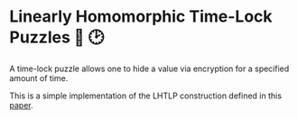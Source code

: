# Linearly Homomorphic Time-Lock Puzzles 🧩 🕑

A time-lock puzzle allows one to hide a value via encryption for a specified amount of time.

This is a simple implementation of the LHTLP construction defined in this [paper](https://eprint.iacr.org/2019/635.pdf). 
